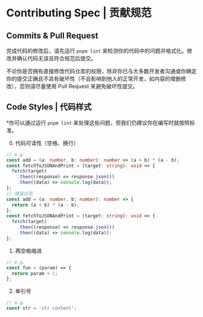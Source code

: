 # Contributing Spec | 贡献规范

## Commits & Pull Request

完成代码的修改后，请先运行 `pnpm lint` 来检测你的代码中的问题并格式化。修改并确认代码无误且符合规范后提交。

不论你是否拥有直接修改代码仓库的权限，除非你已与大多数开发者沟通或你确定你的提交正确且不具有破坏性（不会影响到他人的正常开发，如内容的增删修改），否则请尽量使用 Pull Request 来避免破坏性提交。

## Code Styles | 代码样式

\*你可以通过运行 `pnpm lint` 来处理这些问题，但我们仍建议你在编写时就按照标准。

0. 代码可读性（空格、换行）

```typescript
// e.g.
const add = (a: number, b: number): number => (a + b) * (a - b);
const fetchToJSONAndPrint = (target: string): void => {
  fetch(target)
    .then((response) => response.json())
    .then((data) => console.log(data));
};
// 错误示范
const add = (a: number, b: number): number => {
  return (a + b) * (a - b);
};
const fetchToJSONAndPrint = (target: string): void => {
  fetch(target)
    .then((response) => response.json())
    .then((data) => console.log(data));
};
```

1. 两空格缩进

```typescript
// e.g.
const fun = (param) => {
  return param + 1;
};
```

2. 单引号

```typescript
// e.g.
const str = 'str content';
```
